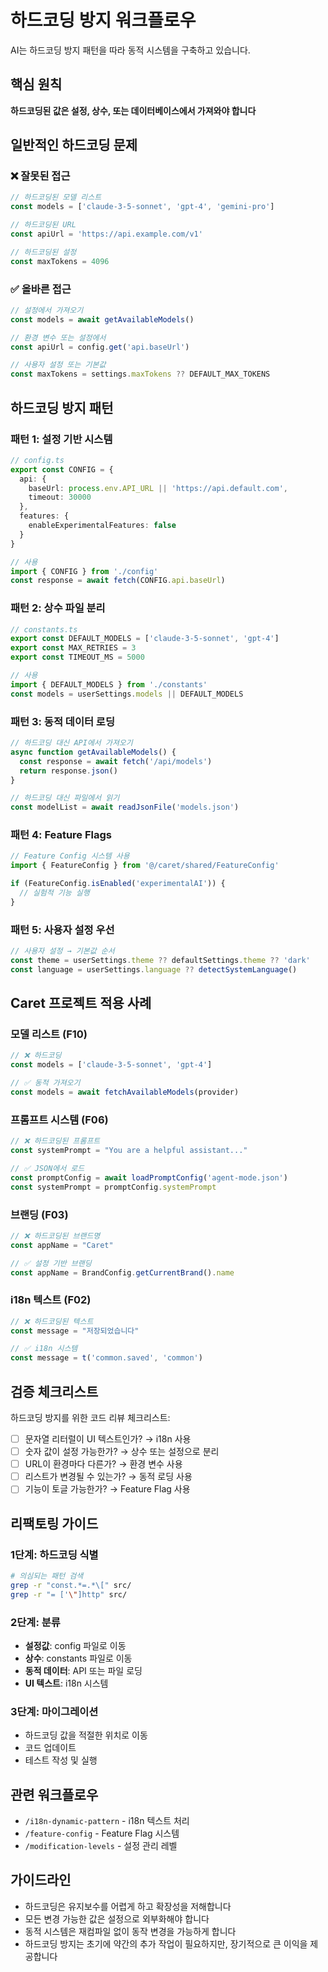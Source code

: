 # 하드코딩 방지 워크플로우

AI는 하드코딩 방지 패턴을 따라 동적 시스템을 구축하고 있습니다.

## 핵심 원칙
**하드코딩된 값은 설정, 상수, 또는 데이터베이스에서 가져와야 합니다**

## 일반적인 하드코딩 문제

### ❌ 잘못된 접근
```typescript
// 하드코딩된 모델 리스트
const models = ['claude-3-5-sonnet', 'gpt-4', 'gemini-pro']

// 하드코딩된 URL
const apiUrl = 'https://api.example.com/v1'

// 하드코딩된 설정
const maxTokens = 4096
```

### ✅ 올바른 접근
```typescript
// 설정에서 가져오기
const models = await getAvailableModels()

// 환경 변수 또는 설정에서
const apiUrl = config.get('api.baseUrl')

// 사용자 설정 또는 기본값
const maxTokens = settings.maxTokens ?? DEFAULT_MAX_TOKENS
```

## 하드코딩 방지 패턴

### 패턴 1: 설정 기반 시스템
```typescript
// config.ts
export const CONFIG = {
  api: {
    baseUrl: process.env.API_URL || 'https://api.default.com',
    timeout: 30000
  },
  features: {
    enableExperimentalFeatures: false
  }
}

// 사용
import { CONFIG } from './config'
const response = await fetch(CONFIG.api.baseUrl)
```

### 패턴 2: 상수 파일 분리
```typescript
// constants.ts
export const DEFAULT_MODELS = ['claude-3-5-sonnet', 'gpt-4']
export const MAX_RETRIES = 3
export const TIMEOUT_MS = 5000

// 사용
import { DEFAULT_MODELS } from './constants'
const models = userSettings.models || DEFAULT_MODELS
```

### 패턴 3: 동적 데이터 로딩
```typescript
// 하드코딩 대신 API에서 가져오기
async function getAvailableModels() {
  const response = await fetch('/api/models')
  return response.json()
}

// 하드코딩 대신 파일에서 읽기
const modelList = await readJsonFile('models.json')
```

### 패턴 4: Feature Flags
```typescript
// Feature Config 시스템 사용
import { FeatureConfig } from '@/caret/shared/FeatureConfig'

if (FeatureConfig.isEnabled('experimentalAI')) {
  // 실험적 기능 실행
}
```

### 패턴 5: 사용자 설정 우선
```typescript
// 사용자 설정 → 기본값 순서
const theme = userSettings.theme ?? defaultSettings.theme ?? 'dark'
const language = userSettings.language ?? detectSystemLanguage()
```

## Caret 프로젝트 적용 사례

### 모델 리스트 (F10)
```typescript
// ❌ 하드코딩
const models = ['claude-3-5-sonnet', 'gpt-4']

// ✅ 동적 가져오기
const models = await fetchAvailableModels(provider)
```

### 프롬프트 시스템 (F06)
```typescript
// ❌ 하드코딩된 프롬프트
const systemPrompt = "You are a helpful assistant..."

// ✅ JSON에서 로드
const promptConfig = await loadPromptConfig('agent-mode.json')
const systemPrompt = promptConfig.systemPrompt
```

### 브랜딩 (F03)
```typescript
// ❌ 하드코딩된 브랜드명
const appName = "Caret"

// ✅ 설정 기반 브랜딩
const appName = BrandConfig.getCurrentBrand().name
```

### i18n 텍스트 (F02)
```typescript
// ❌ 하드코딩된 텍스트
const message = "저장되었습니다"

// ✅ i18n 시스템
const message = t('common.saved', 'common')
```

## 검증 체크리스트

하드코딩 방지를 위한 코드 리뷰 체크리스트:

- [ ] 문자열 리터럴이 UI 텍스트인가? → i18n 사용
- [ ] 숫자 값이 설정 가능한가? → 상수 또는 설정으로 분리
- [ ] URL이 환경마다 다른가? → 환경 변수 사용
- [ ] 리스트가 변경될 수 있는가? → 동적 로딩 사용
- [ ] 기능이 토글 가능한가? → Feature Flag 사용

## 리팩토링 가이드

### 1단계: 하드코딩 식별
```bash
# 의심되는 패턴 검색
grep -r "const.*=.*\[" src/
grep -r "= ['\"]http" src/
```

### 2단계: 분류
- **설정값**: config 파일로 이동
- **상수**: constants 파일로 이동
- **동적 데이터**: API 또는 파일 로딩
- **UI 텍스트**: i18n 시스템

### 3단계: 마이그레이션
- 하드코딩 값을 적절한 위치로 이동
- 코드 업데이트
- 테스트 작성 및 실행

## 관련 워크플로우
- `/i18n-dynamic-pattern` - i18n 텍스트 처리
- `/feature-config` - Feature Flag 시스템
- `/modification-levels` - 설정 관리 레벨

## 가이드라인
- 하드코딩은 유지보수를 어렵게 하고 확장성을 저해합니다
- 모든 변경 가능한 값은 설정으로 외부화해야 합니다
- 동적 시스템은 재컴파일 없이 동작 변경을 가능하게 합니다
- 하드코딩 방지는 초기에 약간의 추가 작업이 필요하지만, 장기적으로 큰 이익을 제공합니다
